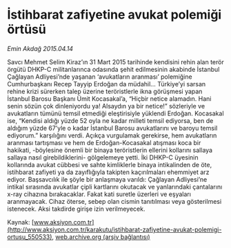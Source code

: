 # İstihbarat zafiyetine avukat polemiği örtüsü

*Emin Akdağ 2015.04.14*

<div class="pNewsDetailMainContent" itemprop="articleBody">
 <p>
  Savcı Mehmet Selim Kiraz’ın 31 Mart 2015 tarihinde kendisini rehin alan terör örgütü DHKP-C militanlarınca odasında şehit edilmesinin akabinde İstanbul Çağlayan Adliyesi’nde yaşanan ‘avukatların aranması’ polemiğine Cumhurbaşkanı Recep Tayyip Erdoğan da müdahil… Türkiye’yi sarsan rehine krizi sürerken talep üzerine teröristlerle ikna görüşmesi yapan İstanbul Barosu Başkanı Ümit Kocasakal’a, “Hiçbir netice alamadın. Hani senin sözün çok dinleniyordu ya! Alsaydın ya bir netice!” sözleriyle ve avukatların tümünü temsil etmediği eleştirisiyle yüklendi Erdoğan. Kocasakal ise, “Kendisi aldığı yüzde 52 oyla ne kadar milleti temsil ediyorsa, ben de aldığım yüzde 67’yle o kadar İstanbul Barosu avukatlarını ve baroyu temsil ediyorum.” karşılığını verdi. Açıkça vurgulamak gerekirse, hem avukatların aranması tartışması ve hem de Erdoğan-Kocasakal atışması koca bir hakikati, -böylesine önemli bir binaya teröristlerin ellerini kollarını sallaya sallaya nasıl girebildiklerini- gölgelemeye yetti. İki DHKP-C üyesinin kollarında avukat cübbesi ve sahte kimliklerle binaya intikalinden de öte, istihbarat zafiyeti ya da zayıflığıyla takipten kaçırılmaları ehemmiyet arz ediyor. Başsavcılık ile şöyle bir anlaşmaya varıldı: Çağlayan Adliyesi’ne intikal sırasında avukatlar çipli kartlarını okutacak ve yanlarındaki çantalarını x-ray cihazına bırakacaklar. Fakat kati suretle üzerleri ve eşyaları aranmayacak. Cihaz öterse, sebep olan cismin tanıtılması veya gösterilmesi istenecek. Aksi takdirde girişe izin verilmeyecek.
 </p>
</div>


Kaynak: [www.aksiyon.com.tr](http://www.aksiyon.com.tr/karakutu/istihbarat-zafiyetine-avukat-polemigi-ortusu_550533), [web.archive.org (arşiv bağlantısı)](http://web.archive.org/web/20150801122158/http://www.aksiyon.com.tr/karakutu/istihbarat-zafiyetine-avukat-polemigi-ortusu_550533)
